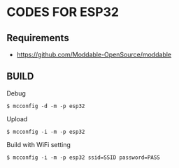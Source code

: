 # CODES FOR ESP32

## Requirements

* https://github.com/Moddable-OpenSource/moddable

## BUILD

Debug
```
$ mcconfig -d -m -p esp32
```

Upload
```
$ mcconfig -i -m -p esp32
```

Build with WiFi setting
```
$ mcconfig -i -m -p esp32 ssid=SSID password=PASS
```

